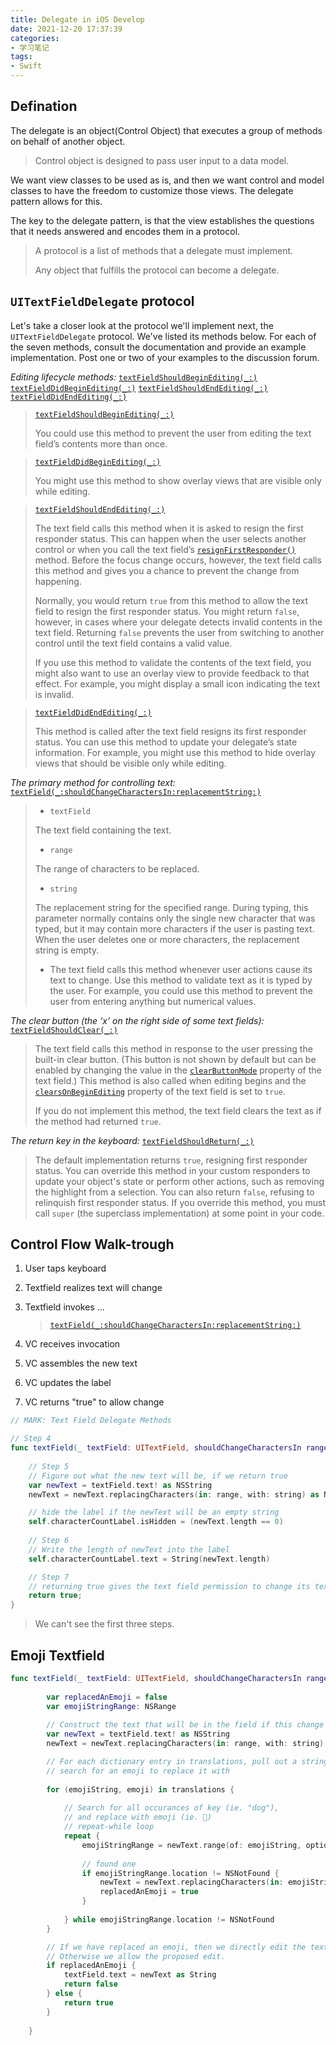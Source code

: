 ```yaml
---
title: Delegate in iOS Develop
date: 2021-12-20 17:37:39
categories: 
- 学习笔记
tags: 
- Swift
---
```


## Defination

The delegate is an object(Control Object) that executes a group of methods on behalf of another object.

> Control object is designed to pass user input to a data model.

We want view classes to be used as is, and then we want control and model classes to have the freedom to customize those views. The delegate pattern allows for this.

The key to the delegate pattern, is that the view establishes the questions that it needs answered and encodes them in a protocol.

> A protocol is a list of methods that a delegate must implement.
>
> Any object that fulfills the protocol can become a delegate.

## `UITextFieldDelegate` protocol

Let's take a closer look at the protocol we'll implement next, the `UITextFieldDelegate` protocol. We've listed its methods below. For each of the seven methods, consult the documentation and provide an example implementation. Post one or two of your examples to the discussion forum.

*Editing lifecycle methods:*
[`textFieldShouldBeginEditing(_:)`](https://developer.apple.com/reference/uikit/uitextfielddelegate/1619601-textfieldshouldbeginediting)
[`textFieldDidBeginEditing(_:)`](https://developer.apple.com/reference/uikit/uitextfielddelegate/1619590-textfielddidbeginediting)
[`textFieldShouldEndEditing(_:)`](https://developer.apple.com/reference/uikit/uitextfielddelegate/1619592-textfieldshouldendediting)
[`textFieldDidEndEditing(_:)`](https://developer.apple.com/reference/uikit/uitextfielddelegate/1619591-textfielddidendediting)

> [`textFieldShouldBeginEditing(_:)`](https://developer.apple.com/reference/uikit/uitextfielddelegate/1619601-textfieldshouldbeginediting)
>
> You could use this method to prevent the user from editing the text field’s contents more than once.

> [`textFieldDidBeginEditing(_:)`](https://developer.apple.com/reference/uikit/uitextfielddelegate/1619590-textfielddidbeginediting)
>
> You might use this method to show overlay views that are visible only while editing.

> [`textFieldShouldEndEditing(_:)`](https://developer.apple.com/reference/uikit/uitextfielddelegate/1619592-textfieldshouldendediting)
>
> The text field calls this method when it is asked to resign the first responder status. This can happen when the user selects another control or when you call the text field’s [`resignFirstResponder()`](https://developer.apple.com/documentation/uikit/uiresponder/1621097-resignfirstresponder) method. Before the focus change occurs, however, the text field calls this method and gives you a chance to prevent the change from happening. 
>
> Normally, you would return `true` from this method to allow the text field to resign the first responder status. You might return `false`, however, in cases where your delegate detects invalid contents in the text field. Returning `false` prevents the user from switching to another control until the text field contains a valid value. 
>
> If you use this method to validate the contents of the text field, you might also want to use an overlay view to provide feedback to that effect. For example, you might display a small icon indicating the text is invalid.

> [`textFieldDidEndEditing(_:)`](https://developer.apple.com/reference/uikit/uitextfielddelegate/1619591-textfielddidendediting)
>
> This method is called after the text field resigns its first responder status. You can use this method to update your delegate’s state information. For example, you might use this method to hide overlay views that should be visible only while editing.

*The primary method for controlling text:*
[`textField(_:shouldChangeCharactersIn:replacementString:)`](https://developer.apple.com/reference/uikit/uitextfielddelegate/1619599-textfield)

>- `textField`
>
> The text field containing the text.
>
>- `range`
>
> The range of characters to be replaced.
>
>- `string`
>
> The replacement string for the specified range. During typing, this parameter normally contains only the single new character that was typed, but it may contain more characters if the user is pasting text. When the user deletes one or more characters, the replacement string is empty.
>
>- The text field calls this method whenever user actions cause its text to change. Use this method to validate text as it is typed by the user. For example, you could use this method to prevent the user from entering anything but numerical values.

*The clear button (the ‘x’ on the right side of some text fields):*
[`textFieldShouldClear(_:)`](https://developer.apple.com/reference/uikit/uitextfielddelegate/1619594-textfieldshouldclear)

> The text field calls this method in response to the user pressing the built-in clear button. (This button is not shown by default but can be enabled by changing the value in the [`clearButtonMode`](https://developer.apple.com/documentation/uikit/uitextfield/1619622-clearbuttonmode) property of the text field.) This method is also called when editing begins and the [`clearsOnBeginEditing`](https://developer.apple.com/documentation/uikit/uitextfield/1619639-clearsonbeginediting) property of the text field is set to `true`.
>
> If you do not implement this method, the text field clears the text as if the method had returned `true`.

*The return key in the keyboard:*
[`textFieldShouldReturn(_:)`](https://developer.apple.com/reference/uikit/uitextfielddelegate/1619603-textfieldshouldreturn)

> The default implementation returns `true`, resigning first responder status. You can override this method in your custom responders to update your object's state or perform other actions, such as removing the highlight from a selection. You can also return `false`, refusing to relinquish first responder status. If you override this method, you must call `super` (the superclass implementation) at some point in your code.

## Control Flow Walk-trough

1. User taps keyboard

2. Textfield realizes text will change

3. Textfield invokes ...

   > [`textField(_:shouldChangeCharactersIn:replacementString:)`](https://developer.apple.com/reference/uikit/uitextfielddelegate/1619599-textfield)

4. VC receives invocation

5. VC assembles the new text

6. VC updates the label

7. VC returns "true" to allow change

```swift
// MARK: Text Field Delegate Methods

// Step 4
func textField(_ textField: UITextField, shouldChangeCharactersIn range: NSRange, replacementString string: String) -> Bool {
		
  	// Step 5 
    // Figure out what the new text will be, if we return true
    var newText = textField.text! as NSString
    newText = newText.replacingCharacters(in: range, with: string) as NSString

    // hide the label if the newText will be an empty string
    self.characterCountLabel.isHidden = (newText.length == 0)
		
  	// Step 6
    // Write the length of newText into the label
    self.characterCountLabel.text = String(newText.length)

  	// Step 7
    // returning true gives the text field permission to change its text
    return true;
}
```

> We can't see the first three steps.

## Emoji Textfield

```swift
func textField(_ textField: UITextField, shouldChangeCharactersIn range: NSRange, replacementString string: String) -> Bool {
        
        var replacedAnEmoji = false
        var emojiStringRange: NSRange
        
        // Construct the text that will be in the field if this change is accepted
        var newText = textField.text! as NSString
        newText = newText.replacingCharacters(in: range, with: string) as NSString

        // For each dictionary entry in translations, pull out a string to 
        // search for an emoji to replace it with
        
        for (emojiString, emoji) in translations {
          
            // Search for all occurances of key (ie. "dog"), 
            // and replace with emoji (ie. 🐶)
            // repeat-while loop
            repeat {
                emojiStringRange = newText.range(of: emojiString, options: .caseInsensitive)
            
                // found one
                if emojiStringRange.location != NSNotFound {
                    newText = newText.replacingCharacters(in: emojiStringRange, with: emoji) as NSString
                    replacedAnEmoji = true
                }
                
            } while emojiStringRange.location != NSNotFound
        }

        // If we have replaced an emoji, then we directly edit the text field
        // Otherwise we allow the proposed edit.
        if replacedAnEmoji {
            textField.text = newText as String
            return false
        } else {
            return true
        }
        
    }
```

